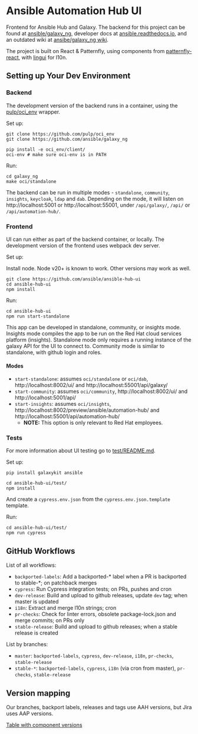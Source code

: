# Ansible Automation Hub UI

Frontend for Ansible Hub and Galaxy. The backend for this project can be found at [ansible/galaxy\_ng](https://github.com/ansible/galaxy_ng/),
developer docs at [ansible.readthedocs.io](https://ansible.readthedocs.io/projects/galaxy-ng/en/latest/), and an outdated wiki at [ansibe/galaxy\_ng wiki](https://github.com/ansible/galaxy_ng/wiki/Development-Setup).

The project is built on React & Patternfly, using components from [patternfly-react](https://github.com/patternfly/patternfly-react), with [lingui](https://github.com/lingui/js-lingui/) for l10n.


## Setting up Your Dev Environment

### Backend

The development version of the backend runs in a container, using the [pulp/oci\_env](https://github.com/pulp/oci_env) wrapper.

Set up:

```
git clone https://github.com/pulp/oci_env
git clone https://github.com/ansible/galaxy_ng

pip install -e oci_env/client/
oci-env # make sure oci-env is in PATH
```

Run:

```
cd galaxy_ng
make oci/standalone
```

The backend can be run in multiple modes - `standalone`, `community`, `insights`, `keycloak`, `ldap` and `dab`.
Depending on the mode, it will listen on http://localhost:5001 or http://localhost:55001, under `/api/galaxy/`, `/api/` or `/api/automation-hub/`.


### Frontend

UI can run either as part of the backend container, or locally. The development version of the frontend uses webpack dev server.

Set up:

Install node. Node v20+ is known to work. Other versions may work as well.

```
git clone https://github.com/ansible/ansible-hub-ui
cd ansible-hub-ui
npm install
```

Run:

```
cd ansible-hub-ui
npm run start-standalone
```

This app can be developed in standalone, community, or insights mode. Insights mode compiles the app to be run on the Red Hat cloud services platform (insights). Standalone mode only requires a running instance of the galaxy API for the UI to connect to. Community mode is similar to standalone, with github login and roles.


#### Modes

* `start-standalone`: assumes `oci/standalone` or `oci/dab`, http://localhost:8002/ui/ and http://localhost:55001/api/galaxy/
* `start-community`: assumes `oci/community`, http://localhost:8002/ui/ and http://localhost:5001/api/
* `start-insights`: assumes `oci/insights`,  http://localhost:8002/preview/ansible/automation-hub/ and http://localhost:55001/api/automation-hub/
  * **NOTE:** This option is only relevant to Red Hat employees.


### Tests

For more information about UI testing go to [test/README.md](./test/README.md).

Set up:

```
pip install galaxykit ansible

cd ansible-hub-ui/test/
npm install
```

And create a `cypress.env.json` from the `cypress.env.json.template` template.

Run:

```
cd ansible-hub-ui/test/
npm run cypress
```


## GitHub Workflows

List of all workflows:

- `backported-labels`: Add a backported-* label when a PR is backported to stable-*; on patchback merges
- `cypress`: Run Cypress integration tests; on PRs, pushes and cron
- `dev-release`: Build and upload to github releases, update `dev` tag; when master is updated
- `i18n`: Extract and merge l10n strings; cron
- `pr-checks`: Check for linter errors, obsolete package-lock.json and merge commits; on PRs only
- `stable-release`: Build and upload to github releases; when a stable release is created

List by branches:

- `master`: `backported-labels`, `cypress`, `dev-release`, `i18n`, `pr-checks`, `stable-release`
- `stable-*`: `backported-labels`, `cypress`, `i18n` (via cron from master), `pr-checks`, `stable-release`


## Version mapping

Our branches, backport labels, releases and tags use AAH versions, but Jira uses AAP versions.

[Table with component versions](https://github.com/ansible/galaxy_ng/wiki/Galaxy-NG-Version-Matrix)
